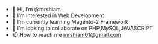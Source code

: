 - 👋 Hi, I’m @mrshiam
- 👀 I’m interested in Web Development
- 🌱 I’m currently learning Magento-2 Framework
- 💞️ I’m looking to collaborate on PHP,MySQL,JAVASCRIPT
- 📫 How to reach me mrshiam01@gmail.com

<!---
mrshiam/mrshiam is a ✨ special ✨ repository because its `README.md` (this file) appears on your GitHub profile.
You can click the Preview link to take a look at your changes.
--->
